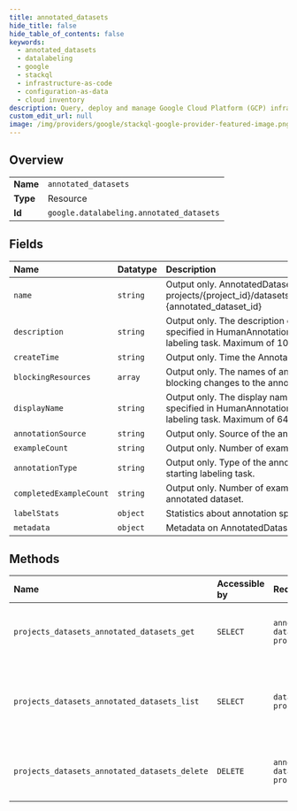 ```yaml
---
title: annotated_datasets
hide_title: false
hide_table_of_contents: false
keywords:
  - annotated_datasets
  - datalabeling
  - google    
  - stackql
  - infrastructure-as-code
  - configuration-as-data
  - cloud inventory
description: Query, deploy and manage Google Cloud Platform (GCP) infrastructure and resources using SQL
custom_edit_url: null
image: /img/providers/google/stackql-google-provider-featured-image.png
---
```

  
    

## Overview
<table><tbody>
<tr><td><b>Name</b></td><td><code>annotated_datasets</code></td></tr>
<tr><td><b>Type</b></td><td>Resource</td></tr>
<tr><td><b>Id</b></td><td><code>google.datalabeling.annotated_datasets</code></td></tr>
</tbody></table>

## Fields
| Name | Datatype | Description |
|:-----|:---------|:------------|
| `name` | `string` | Output only. AnnotatedDataset resource name in format of: projects/&#123;project_id&#125;/datasets/&#123;dataset_id&#125;/annotatedDatasets/ &#123;annotated_dataset_id&#125; |
| `description` | `string` | Output only. The description of the AnnotatedDataset. It is specified in HumanAnnotationConfig when user starts a labeling task. Maximum of 10000 characters. |
| `createTime` | `string` | Output only. Time the AnnotatedDataset was created. |
| `blockingResources` | `array` | Output only. The names of any related resources that are blocking changes to the annotated dataset. |
| `displayName` | `string` | Output only. The display name of the AnnotatedDataset. It is specified in HumanAnnotationConfig when user starts a labeling task. Maximum of 64 characters. |
| `annotationSource` | `string` | Output only. Source of the annotation. |
| `exampleCount` | `string` | Output only. Number of examples in the annotated dataset. |
| `annotationType` | `string` | Output only. Type of the annotation. It is specified when starting labeling task. |
| `completedExampleCount` | `string` | Output only. Number of examples that have annotation in the annotated dataset. |
| `labelStats` | `object` | Statistics about annotation specs. |
| `metadata` | `object` | Metadata on AnnotatedDataset. |
## Methods
| Name | Accessible by | Required Params | Description |
|:-----|:--------------|:----------------|:------------|
| `projects_datasets_annotated_datasets_get` | `SELECT` | `annotatedDatasetsId, datasetsId, projectsId` | Gets an annotated dataset by resource name. |
| `projects_datasets_annotated_datasets_list` | `SELECT` | `datasetsId, projectsId` | Lists annotated datasets for a dataset. Pagination is supported. |
| `projects_datasets_annotated_datasets_delete` | `DELETE` | `annotatedDatasetsId, datasetsId, projectsId` | Deletes an annotated dataset by resource name. |
